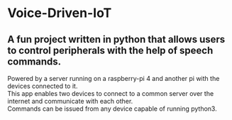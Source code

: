 # **Voice-Driven-IoT**
## A fun project written in python that allows users to control peripherals with the help of speech commands.
Powered by a server running on a raspberry-pi 4 and another pi with the devices connected to it.  
This app enables two devices to connect to a common server over the internet and communicate with each other.  
Commands can be issued from any device capable of running python3.


